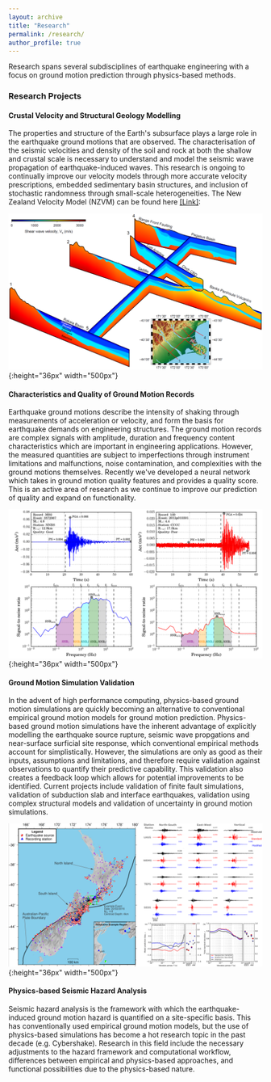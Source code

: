 ```yaml
---
layout: archive
title: "Research"
permalink: /research/
author_profile: true
---
```


Research spans several subdisciplines of earthquake engineering with a focus on ground motion prediction through physics-based methods.

### Research Projects

#### Crustal Velocity and Structural Geology Modelling

The properties and structure of the Earth's subsurface plays a large role in the earthquake ground motions that are observed. The characterisation of the seismic velocities and density of the soil and rock at both the shallow and crustal scale is necessary to understand and model the seismic wave propagation of earthquake-induced waves. This research is ongoing to continually improve our velocity models through more accurate velocity prescriptions, embedded sedimentary basin structures, and inclusion of stochastic randomness through small-scale heterogeneities. The New Zealand Velocity Model (NZVM) can be found here [[Link]](https://github.com/ucgmsim/Velocity-Model):

![CantVM](https://raw.githubusercontent.com/lee-robin/lee-robin.github.io/master/images/Research/preQFenceDiagram_v1p65_Master.png){:height="36px" width="500px"}

#### Characteristics and Quality of Ground Motion Records

Earthquake ground motions describe the intensity of shaking through measurements of acceleration or velocity, and form the basis for earthquake demands on engineering structures. The ground motion records are complex signals with amplitude, duration and frequency content characteristics which are important in engineering applications. However, the measured quantities are subject to imperfections through instrument limitations and malfunctions, noise contamination, and complexities with the ground motions themselves. Recently we've developed a neural network which takes in ground motion quality features and provides a quality score. This is an active area of research as we continue to improve our prediction of quality and expand on functionality.

![GMRecordMetrics](https://raw.githubusercontent.com/lee-robin/lee-robin.github.io/master/images/Research/GMRecordMetrics.png){:height="36px" width="500px"}

#### Ground Motion Simulation Validation

In the advent of high performance computing, physics-based ground motion simulations are quickly becoming an alternative to conventional empirical ground motion models for ground motion prediction. Physics-based ground motion simulations have the inherent advantage of explicitly modelling the earthquake source rupture, seismic wave propgations and near-surface surficial site response, which conventional empirical methods account for simplistically. However, the simulations are only as good as their inputs, assumptions and limitations, and therefore require validation against observations to quantify their predictive capability. This validation also creates a feedback loop which allows for potential improvements to be identified. Current projects include validation of finite fault simulations, validation of subduction slab and interface earthquakes, validation using complex structural models and validation of uncertainty in ground motion simulations.

![Validation](https://raw.githubusercontent.com/lee-robin/lee-robin.github.io/master/images/Research/Validation.png){:height="36px" width="500px"}

#### Physics-based Seismic Hazard Analysis

Seismic hazard analysis is the framework with which the earthquake-induced ground motion hazard is quantified on a site-specific basis. This has conventionally used empirical ground motion models, but the use of physics-based simulations has become a hot research topic in the past decade (e.g. Cybershake). Research in this field include the necessary adjustments to the hazard framework and computational workflow, differences between empirical and physics-based approaches, and functional possibilities due to the physics-based nature.
